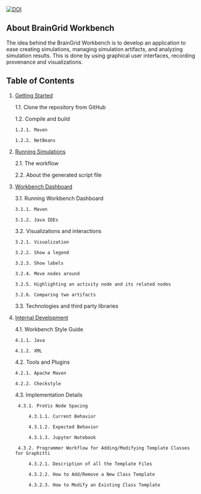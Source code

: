 [![DOI](https://zenodo.org/badge/DOI/10.5281/zenodo.4678834.svg)](https://doi.org/10.5281/zenodo.4678834)

## About BrainGrid Workbench

The idea behind the BrainGrid Workbench is to develop an application to ease creating simulations, managing simulation artifacts, and analyzing simulation results. This is done by using graphical user interfaces, recording provenance and visualizations.

## Table of Contents

1. [Getting Started](workbench_getting_started.md)

   1.1. Clone the repository from GitHub
   
   1.2. Compile and build
   
       1.2.1. Maven

       1.2.2. NetBeans

2. [Running Simulations](workbench_running_simulations.md)

   2.1. The workflow
   
   2.2. About the generated script file

3. [Workbench Dashboard](workbench_dashboard.md)

   3.1. Running Workbench Dashboard
       
       3.1.1. Maven

       3.1.2. Java IDEs

   3.2. Visualizations and interactions

       3.2.1. Visualization

       3.2.2. Show a legend

       3.2.3. Show labels

       3.2.4. Move nodes around

       3.2.5. Highlighting an activity node and its related nodes

       3.2.6. Comparing two artifacts

   3.3. Technologies and third party libraries

4. [Internal Development](workbench_internal_development.md)

   4.1. Workbench Style Guide

       4.1.1. Java

       4.1.2. XML

   4.2. Tools and Plugins

       4.2.1. Apache Maven

       4.2.2. Checkstyle

    4.3. Implementation Details

        4.3.1. ProVis Node Spacing

            4.3.1.1. Current Behavior

            4.3.1.2. Expected Behavior

            4.3.1.3. Jupyter Notebook
        
        4.3.2. Programmer Workflow for Adding/Modifying Template Classes for Graphitti

            4.3.2.1. Description of all the Template Files

            4.3.2.2. How to Add/Remove a New Class Template

            4.3.2.3. How to Modify an Existing Class Template